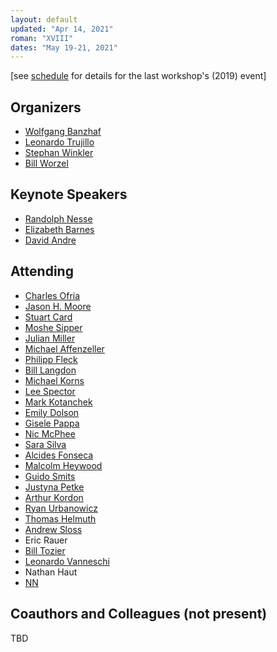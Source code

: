 ```yaml
---
layout: default
updated: "Apr 14, 2021"
roman: "XVIII"
dates: "May 19-21, 2021"
---
```

\[see [schedule](https://github.com/GPTP-workshop/gptp-workshop.github.io/blob/master/2019/schedule.md) for details for the last workshop's (2019) event]

## Organizers

- [Wolfgang Banzhaf](http://www.cse.msu.edu/~banzhafw/)
- [Leonardo Trujillo](https://www.researchgate.net/lab/Leonardo-Trujillo-Lab)
- [Stephan Winkler](http://bioinformatics.fh-hagenberg.at/site/index.php?id=36)
- [Bill Worzel](https://www.spartaninnovations.org/bill-worzel)



## Keynote Speakers

- [Randolph Nesse](https://en.wikipedia.org/wiki/Randolph_M._Nesse)
- [Elizabeth Barnes](https://www.atmos.colostate.edu/people/faculty/barnes/)
- [David Andre](https://www.linkedin.com/in/david-andre-50089/)

## Attending

- [Charles Ofria](https://ofria.com/)
- [Jason H. Moore](http://epistasis.org/jason-h-moore-phd/)
- [Stuart Card](https://www.linkedin.com/in/stuart-card-1291194/)
- [Moshe Sipper](https://www.moshesipper.com/)
- [Julian Miller](https://www.cartesiangp.com/julian-miller)
- [Michael Affenzeller](https://heal.heuristiclab.com/team/affenzeller)
- [Philipp Fleck](https://heal.heuristiclab.com/team/fleck)
- [Bill Langdon](http://www0.cs.ucl.ac.uk/staff/W.Langdon/)
- [Michael Korns](https://www.researchgate.net/profile/Michael-Korns)
- [Lee Spector](http://faculty.hampshire.edu/lspector/)
- [Mark Kotanchek](https://www.researchgate.net/profile/Mark-Kotanchek)
- [Emily Dolson](https://cse.msu.edu/~dolsonem/)
- [Gisele Pappa](https://homepages.dcc.ufmg.br/~glpappa/indexEn.html)
- [Nic McPhee](https://academics.morris.umn.edu/nic-mcphee)
- [Sara Silva](http://gplab.sourceforge.net/sara/)
- [Alcides Fonseca](https://utaustinportugal.org/participants/alcides-fonseca/)
- [Malcolm Heywood](https://web.cs.dal.ca/~mheywood/)
- [Guido Smits](https://www.linkedin.com/in/guido-smits-2304693/?originalSubdomain=be)
- [Justyna Petke](http://www0.cs.ucl.ac.uk/staff/J.Petke/index.html)
- [Arthur Kordon](https://www.linkedin.com/in/arthur-kordon-a86980/)
- [Ryan Urbanowicz](https://www.med.upenn.edu/urbslab/)
- [Thomas Helmuth](http://cs.hamilton.edu/~thelmuth/)
- [Andrew Sloss](https://www.linkedin.com/in/asloss)
- Eric Rauer
- [Bill Tozier](http://vaguery.com/words)
- [Leonardo Vanneschi](https://novaresearch.unl.pt/en/persons/leonardo-vanneschi)
- Nathan Haut
- [NN](https://)

## Coauthors and Colleagues (not present)

TBD
